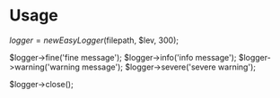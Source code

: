 Usage
========
$logger = new EasyLogger($filepath, $lev, 300);

$logger->fine('fine message');
$logger->info('info message');
$logger->warning('warning message');
$logger->severe('severe warning');

$logger->close();
